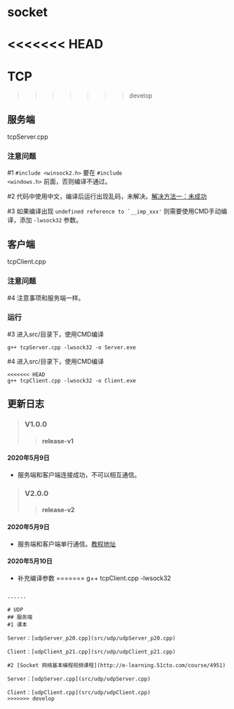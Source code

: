 <!--
 * @Date        : 2020-05-09 18:29:49
 * @LastEditors : anlzou
 * @Github      : https://github.com/anlzou
<<<<<<< HEAD
 * @LastEditTime: 2020-05-10 15:28:06
=======
 * @LastEditTime: 2020-05-12 23:13:29
>>>>>>> develop
 * @FilePath    : \tcp-socket\README.md
 * @Describe    : 
 -->
# socket

<<<<<<< HEAD
=======
# TCP
>>>>>>> develop
## 服务端
tcpServer.cpp

### 注意问题
#1 <code>#include <winsock2.h></code> 要在 <code>#include <windows.h></code> 前面，否则编译不通过。

#2 代码中使用中文，编译后运行出现乱码，未解决。[解决方法一：未成功](https://blog.csdn.net/ME__WE/article/details/86478291?utm_medium=distribute.pc_relevant.none-task-blog-BlogCommendFromMachineLearnPai2-4.nonecase&depth_1-utm_source=distribute.pc_relevant.none-task-blog-BlogCommendFromMachineLearnPai2-4.nonecase)

#3 如果编译出现 <code>undefined reference to `__imp_xxx'</code> 则需要使用CMD手动编译，添加 <code>-lwsock32</code> 参数。

## 客户端
tcpClient.cpp

### 注意问题
#4 注意事项和服务端一样。

### 运行
#3 进入src/目录下，使用CMD编译
```
g++ tcpServer.cpp -lwsock32 -o Server.exe
```

#4 进入src/目录下，使用CMD编译
```
<<<<<<< HEAD
g++ tcpClient.cpp -lwsock32 -o Client.exe
```

## 更新日志
>### V1.0.0
>>#### release-v1
#### 2020年5月9日
- 服务端和客户端连接成功，不可以相互通信。

>### V2.0.0
>>#### release-v2
#### 2020年5月9日
- 服务端和客户端单行通信。[教程地址](http://e-learning.51cto.com/video/82847)

#### 2020年5月10日
- 补充编译参数
=======
g++ tcpClient.cpp -lwsock32
```

------

# UDP
## 服务端
#1 课本 

Server：[udpServer_p20.cpp](src/udp/udpServer_p20.cpp)

Client：[udpClient_p21.cpp](src/udp/udpClient_p21.cpp)

#2 [Socket 网络基本编程视频课程](http://e-learning.51cto.com/course/4951)

Server：[udpServer.cpp](src/udp/udpServer.cpp)

Client：[udpClient.cpp](src/udp/udpClient.cpp)
>>>>>>> develop
